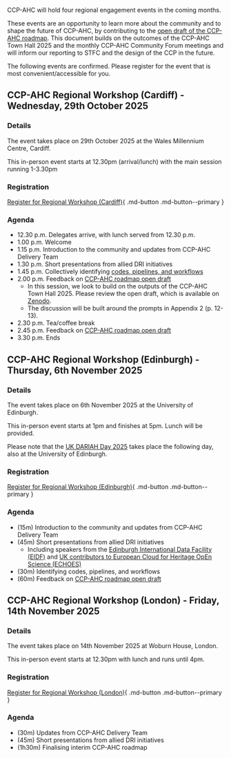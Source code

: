 CCP-AHC will hold four regional engagement events in the coming months. 

These events are an opportunity to learn more about the community and to shape the future of CCP-AHC, by contributing to the [open draft of the CCP-AHC roadmap](https://zenodo.org/records/17099176). This document builds on the outcomes of the CCP-AHC Town Hall 2025 and the monthly CCP-AHC Community Forum meetings and will inform our reporting to STFC and the design of the CCP in the future.

The following events are confirmed. Please register for the event that is most convenient/accessible for you.

## CCP-AHC Regional Workshop (Cardiff) - Wednesday, 29th October 2025

### Details

The event takes place on 29th October 2025 at the Wales Millennium Centre, Cardiff.

This in-person event starts at 12.30pm (arrival/lunch) with the main session running 1-3.30pm

### Registration

[Register for Regional Workshop (Cardiff)](https://forms.office.com/e/G01SajjQ03){ .md-button .md-button--primary } 

### Agenda

- 12.30 p.m. Delegates arrive, with lunch served from 12.30 p.m.
- 1.00 p.m. Welcome
- 1.15 p.m. Introduction to the community and updates from CCP-AHC Delivery Team
- 1.30 p.m. Short presentations from allied DRI initiatives
- 1.45 p.m. Collectively identifying [codes, pipelines, and workflows](https://www.ccpahc.ac.uk/activities/codes-eoi/)
- 2.00 p.m. Feedback on [CCP-AHC roadmap open draft](https://zenodo.org/records/17099176)
    - In this session, we look to build on the outputs of the CCP-AHC Town Hall 2025. Please review the open draft, which is available on [Zenodo](https://zenodo.org/records/17099176).
    - The discussion will be built around the prompts in Appendix 2 (p. 12-13).
- 2.30 p.m. Tea/coffee break
- 2.45 p.m. Feedback on [CCP-AHC roadmap open draft](https://zenodo.org/records/17099176)
- 3.30 p.m. Ends

## CCP-AHC Regional Workshop (Edinburgh) - Thursday, 6th November 2025 

### Details

The event takes place on 6th November 2025 at the University of Edinburgh.

This in-person event starts at 1pm and finishes at 5pm. Lunch will be provided. 

Please note that the [UK DARIAH Day 2025](https://www.eventbrite.co.uk/e/dariah-day-2025-tickets-1537559875979?aff=oddtdtcreator) takes place the following day, also at the University of Edinburgh.

### Registration

[Register for Regional Workshop (Edinburgh)](https://forms.office.com/e/sXvSEWPMAs){ .md-button .md-button--primary } 

### Agenda

- (15m) Introduction to the community and updates from CCP-AHC Delivery Team
- (45m) Short presentations from allied DRI initiatives
    - Including speakers from the [Edinburgh International Data Facility (EIDF)](https://edinburgh-international-data-facility.ed.ac.uk/) and [UK contributors to European Cloud for Heritage OpEn Science (ECHOES)](https://archaeologydataservice.ac.uk/about/projects/echoes/)
- (30m) Identifying codes, pipelines, and workflows
- (60m) Feedback on [CCP-AHC roadmap open draft](https://zenodo.org/records/17099176)

##  CCP-AHC Regional Workshop (London) - Friday, 14th November 2025

### Details

The event takes place on 14th November 2025 at Woburn House, London.

This in-person event starts at 12.30pm with lunch and runs until 4pm.

### Registration

[Register for Regional Workshop (London)](https://forms.office.com/e/YLKiuVqdBN){ .md-button .md-button--primary } 

### Agenda

- (30m) Updates from CCP-AHC Delivery Team
- (45m) Short presentations from allied DRI initiatives
- (1h30m) Finalising interim CCP-AHC roadmap 
